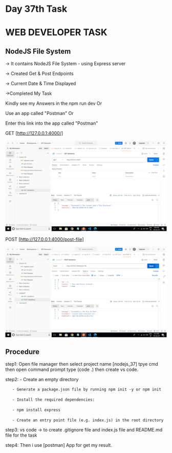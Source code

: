 # Day 37th Task

# WEB DEVELOPER TASK 
  ## **NodeJS File System**

 -> It contains NodeJS File System - using Express server

-> Created Get & Post Endpoints 

-> Current Date & Time Displayed 

->Completed My Task 

Kindly see my Answers in the npm run dev Or 

Use an app called "Postman"   Or

Enter this link into the app called "Postman"


GET [http://127.0.0.1:4000/]

![alt text](image.png)

POST  [http://127.0.0.1:4000/post-file]

![alt text](image-1.png)

## **Procedure**

step1: Open file manager then select project name [nodejs_37] tpye cmd then open command prompt type (code .) then create vs code.

step2: - Create an empty directory

       - Generate a package.json file by running npm init -y or npm init

       - Install the required dependencies:

       - npm install express
       
       - Create an entry point file (e.g. index.js) in the root directory

step3: vs code -> to create .gitignore file and index.js file and README.md file for the task

step4: Then i use [postman] App for get my result.


